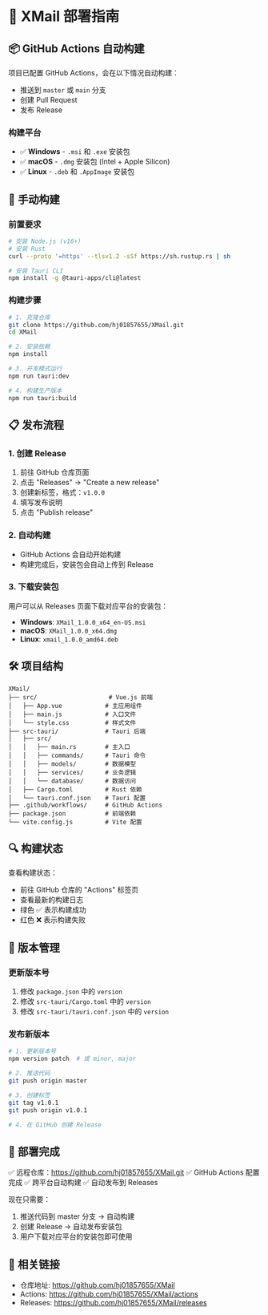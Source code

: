 # 🚀 XMail 部署指南

## 📦 GitHub Actions 自动构建

项目已配置 GitHub Actions，会在以下情况自动构建：
- 推送到 `master` 或 `main` 分支
- 创建 Pull Request
- 发布 Release

### 构建平台
- ✅ **Windows** - `.msi` 和 `.exe` 安装包
- ✅ **macOS** - `.dmg` 安装包 (Intel + Apple Silicon)
- ✅ **Linux** - `.deb` 和 `.AppImage` 安装包

## 🔧 手动构建

### 前置要求
```bash
# 安装 Node.js (v16+)
# 安装 Rust
curl --proto '=https' --tlsv1.2 -sSf https://sh.rustup.rs | sh

# 安装 Tauri CLI
npm install -g @tauri-apps/cli@latest
```

### 构建步骤
```bash
# 1. 克隆仓库
git clone https://github.com/hj01857655/XMail.git
cd XMail

# 2. 安装依赖
npm install

# 3. 开发模式运行
npm run tauri:dev

# 4. 构建生产版本
npm run tauri:build
```

## 📋 发布流程

### 1. 创建 Release
1. 前往 GitHub 仓库页面
2. 点击 "Releases" → "Create a new release"
3. 创建新标签，格式：`v1.0.0`
4. 填写发布说明
5. 点击 "Publish release"

### 2. 自动构建
- GitHub Actions 会自动开始构建
- 构建完成后，安装包会自动上传到 Release

### 3. 下载安装包
用户可以从 Releases 页面下载对应平台的安装包：
- **Windows**: `XMail_1.0.0_x64_en-US.msi`
- **macOS**: `XMail_1.0.0_x64.dmg`
- **Linux**: `xmail_1.0.0_amd64.deb`

## 🛠️ 项目结构

```
XMail/
├── src/                    # Vue.js 前端
│   ├── App.vue            # 主应用组件
│   ├── main.js            # 入口文件
│   └── style.css          # 样式文件
├── src-tauri/             # Tauri 后端
│   ├── src/
│   │   ├── main.rs        # 主入口
│   │   ├── commands/      # Tauri 命令
│   │   ├── models/        # 数据模型
│   │   ├── services/      # 业务逻辑
│   │   └── database/      # 数据访问
│   ├── Cargo.toml         # Rust 依赖
│   └── tauri.conf.json    # Tauri 配置
├── .github/workflows/     # GitHub Actions
├── package.json           # 前端依赖
└── vite.config.js         # Vite 配置
```

## 🔍 构建状态

查看构建状态：
- 前往 GitHub 仓库的 "Actions" 标签页
- 查看最新的构建日志
- 绿色 ✅ 表示构建成功
- 红色 ❌ 表示构建失败

## 📝 版本管理

### 更新版本号
1. 修改 `package.json` 中的 `version`
2. 修改 `src-tauri/Cargo.toml` 中的 `version`
3. 修改 `src-tauri/tauri.conf.json` 中的 `version`

### 发布新版本
```bash
# 1. 更新版本号
npm version patch  # 或 minor, major

# 2. 推送代码
git push origin master

# 3. 创建标签
git tag v1.0.1
git push origin v1.0.1

# 4. 在 GitHub 创建 Release
```

## 🎯 部署完成

✅ 远程仓库：https://github.com/hj01857655/XMail.git
✅ GitHub Actions 配置完成
✅ 跨平台自动构建
✅ 自动发布到 Releases

现在只需要：
1. 推送代码到 master 分支 → 自动构建
2. 创建 Release → 自动发布安装包
3. 用户下载对应平台的安装包即可使用

## 🔗 相关链接

- 仓库地址: https://github.com/hj01857655/XMail
- Actions: https://github.com/hj01857655/XMail/actions
- Releases: https://github.com/hj01857655/XMail/releases